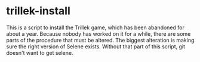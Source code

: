 # trillek-install
This is a script to install the Trillek game, which has been abandoned for about a year.
Because nobody has worked on it for a while, there are some parts of the procedure that must be altered. The biggest alteration is making sure the right version of Selene exists. Without that part of this script, git doesn't want to get selene.
